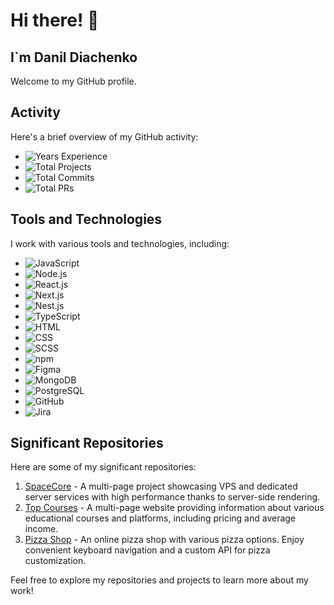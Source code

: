 # Hi there! 👋
## I`m Danil Diachenko

Welcome to my GitHub profile. 

## Activity

Here's a brief overview of my GitHub activity:

- ![Years Experience](https://img.shields.io/badge/Years%20Experience-1.5+-red)
- ![Total Projects](https://img.shields.io/badge/Total%20Projects-28-blue)
- ![Total Commits](https://img.shields.io/badge/Total%20Commits-633-brightgreen)
- ![Total PRs](https://img.shields.io/badge/Total%20PRs-101-orange)

## Tools and Technologies

I work with various tools and technologies, including:

- ![JavaScript](https://img.shields.io/badge/JavaScript-yellow)
- ![Node.js](https://img.shields.io/badge/Node.js-brightgreen)
- ![React.js](https://img.shields.io/badge/React.js-blue)
- ![Next.js](https://img.shields.io/badge/Next.js-black)
- ![Nest.js](https://img.shields.io/badge/Nest.js-red)
- ![TypeScript](https://img.shields.io/badge/TypeScript-blueviolet)
- ![HTML](https://img.shields.io/badge/HTML-brightgreen)
- ![CSS](https://img.shields.io/badge/CSS-blue)
- ![SCSS](https://img.shields.io/badge/SCSS-brightpink)
- ![npm](https://img.shields.io/badge/npm-red)
- ![Figma](https://img.shields.io/badge/Figma-purple)
- ![MongoDB](https://img.shields.io/badge/MongoDB-green)
- ![PostgreSQL](https://img.shields.io/badge/PostgreSQL-blue)
- ![GitHub](https://img.shields.io/badge/GitHub-lightgrey)
- ![Jira](https://img.shields.io/badge/Jira-black)

## Significant Repositories

Here are some of my significant repositories:

1. [SpaceCore](https://github.com/yourusername/spacecore) - A multi-page project showcasing VPS and dedicated server services with high performance thanks to server-side rendering.
2. [Top Courses](https://github.com/yourusername/top-courses) - A multi-page website providing information about various educational courses and platforms, including pricing and average income.
3. [Pizza Shop](https://github.com/yourusername/pizza-shop) - An online pizza shop with various pizza options. Enjoy convenient keyboard navigation and a custom API for pizza customization.

Feel free to explore my repositories and projects to learn more about my work!

